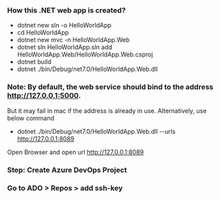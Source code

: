 ### How this .NET web app is created?

  - dotnet new sln -o HelloWorldApp
  - cd HelloWorldApp
  - dotnet new mvc -n HelloWorldApp.Web
  - dotnet  sln  HelloWorldApp.sln add HelloWorldApp.Web/HelloWorldApp.Web.csproj
  - dotnet build
  - dotnet ./bin/Debug/net7.0/HelloWorldApp.Web.dll

### Note: By default, the web service should bind to the address http://127.0.0.1:5000. 
But it may fail in mac if the address is already in use. Alternatively, use below command

  - dotnet ./bin/Debug/net7.0/HelloWorldApp.Web.dll --urls http://127.0.0.1:8089
 
 Open Browser and open url http://127.0.0.1:8089



### Step: Create Azure DevOps Project
### Go to ADO > Repos > add ssh-key



